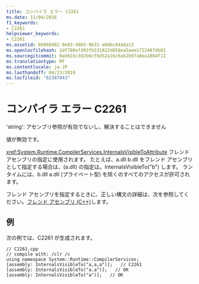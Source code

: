```yaml
---
title: コンパイラ エラー C2261
ms.date: 11/04/2016
f1_keywords:
- C2261
helpviewer_keywords:
- C2261
ms.assetid: 60969482-9e83-49b5-9631-a04bc844da12
ms.openlocfilehash: 2df788efd93fb531822d858ea5aee1722487db81
ms.sourcegitcommit: 0ab61bc3d2b6cfbd52a16c6ab2b97a8ea1864f12
ms.translationtype: MT
ms.contentlocale: ja-JP
ms.lasthandoff: 04/23/2019
ms.locfileid: "62387043"
---
```

# <a name="compiler-error-c2261"></a>コンパイラ エラー C2261

'string': アセンブリ参照が有効でないし、解決することはできません

値が無効です。

<xref:System.Runtime.CompilerServices.InternalsVisibleToAttribute> フレンド アセンブリの指定に使用されます。 たとえば、a.dll b.dll をフレンド アセンブリとして指定する場合は、(a.dll) の指定は。InternalsVisibleTo("b") します。 ランタイムには、b.dll a.dll (プライベート型) を除くのすべてのアクセスが許可されます。

フレンド アセンブリを指定するときに、正しい構文の詳細は、次を参照してください。[フレンド アセンブリ (C++)](../../dotnet/friend-assemblies-cpp.md)します。

## <a name="example"></a>例

次の例では、C2261 が生成されます。

```
// C2261.cpp
// compile with: /clr /c
using namespace System::Runtime::CompilerServices;
[assembly: InternalsVisibleTo("a,a,a")];   // C2261
[assembly: InternalsVisibleTo("a.a")];   // OK
[assembly: InternalsVisibleTo("a")];   // OK
```